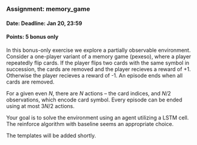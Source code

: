 ### Assignment: memory_game
#### Date: Deadline: Jan 20, 23:59
#### Points: **5** bonus only

In this bonus-only exercise we explore a partially observable environment.
Consider a one-player variant of a memory game (pexeso), where a player repeatedly
flip cards. If the player flips two cards with the same symbol in succession,
the cards are removed and the player recieves a reward of +1. Otherwise the
player recieves a reward of -1. An episode ends when all cards are removed.

For a given even $N$, there are $N$ actions – the card indices, and $N/2$
observations, which encode card symbol. Every episode can be ended using
at most $3N/2$ actions.

Your goal is to solve the environment using an agent utilizing a LSTM cell.
The reinforce algorithm with baseline seems an appropriate choice.

The templates will be added shortly.
